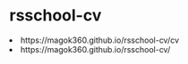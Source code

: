 # rsschool-cv
<li> https://magok360.github.io/rsschool-cv/cv
<li> https://magok360.github.io/rsschool-cv/

